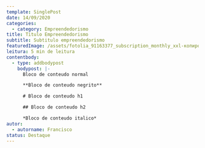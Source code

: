```yaml
---
template: SinglePost
date: 14/09/2020
categories:
  - category: Empreendedorismo
title: Titulo Empreendedorismo
subtitle: Subtitulo empreendedorismo
featuredImage: /assets/fotolia_91163377_subscription_monthly_xxl-копировать-.jpg
leitura: 5 min de leitura
contentbody:
  - type: addbodypost
    bodypost: |-
      Bloco de conteudo normal

      **Bloco de conteudo negrito**

      # Bloco de conteudo h1

      ## Bloco de conteudo h2

      *Bloco de conteudo italico*
autor:
  - autorname: Francisco
status: Destaque
---
```

